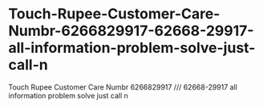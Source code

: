 # Touch-Rupee-Customer-Care-Numbr-6266829917-62668-29917-all-information-problem-solve-just-call-n
Touch Rupee Customer Care Numbr 6266829917 /// 62668-29917 all information problem solve just call n

